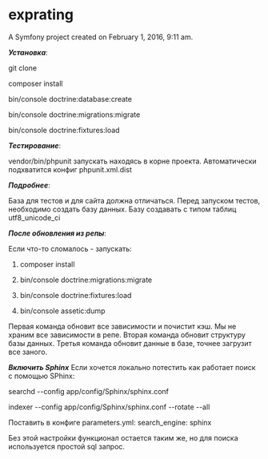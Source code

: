 exprating
=========

A Symfony project created on February 1, 2016, 9:11 am.

***Установка***:

git clone

composer install

bin/console doctrine:database:create

bin/console doctrine:migrations:migrate

bin/console doctrine:fixtures:load

***Тестирование***:

vendor/bin/phpunit
запускать находясь в корне проекта. Автоматически подхватится конфиг phpunit.xml.dist

***Подробнее***:

База для тестов и для сайта должна отличаться. Перед запуском тестов, необходимо создать базу данных. Базу создавать
с типом таблиц utf8_unicode_ci

***После обновления из репы***:

Если что-то сломалось - запускать:
1. composer install

2. bin/console doctrine:migrations:migrate

3. bin/console doctrine:fixtures:load

4. bin/console assetic:dump

Первая команда обновит все зависимости и почистит кэш. Мы не храним все зависимости в репе.
Вторая команда обновит структуру базы данных.
Третья команда обновит данные в базе, точнее загрузит все заного.

***Включить Sphinx***
Если хочется локально потестить как работает поиск с помощью SPhinx:

searchd --config app/config/Sphinx/sphinx.conf

indexer --config app/config/Sphinx/sphinx.conf --rotate --all

Поставить в конфиге parameters.yml:
    search_engine: sphinx

Без этой настройки функционал остается таким же, но для поиска используется простой sql запрос.